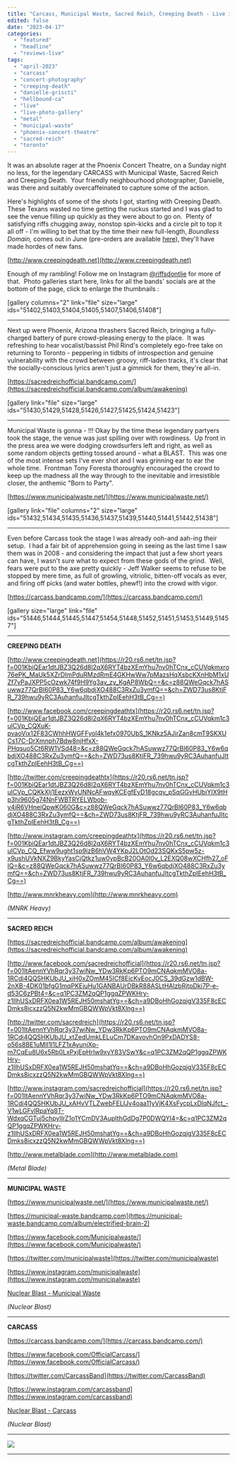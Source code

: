 ```yaml
---
title: "Carcass, Municipal Waste, Sacred Reich, Creeping Death - Live in Toronto - April 2023"
edited: false
date: "2023-04-17"
categories:
  - "featured"
  - "headline"
  - "reviews-live"
tags:
  - "april-2023"
  - "carcass"
  - "concert-photography"
  - "creeping-death"
  - "danielle-griscti"
  - "hellbound-ca"
  - "live"
  - "live-photo-gallery"
  - "metal"
  - "municipal-waste"
  - "phoenix-concert-theatre"
  - "sacred-reich"
  - "toronto"
---
```


It was an absolute rager at the Phoenix Concert Theatre, on a Sunday night no less, for the legendary CARCASS with Municipal Waste, Sacred Reich and Creeping Death.  Your friendly neighbourhood photographer, Danielle, was there and suitably overcaffeinated to capture some of the action.

Here's highlights of some of the shots I got, starting with Creeping Death.  These Texans wasted no time getting the ruckus started and I was glad to see the venue filling up quickly as they were about to go on.  Plenty of satisfying riffs chugging away, nonstop spin-kicks and a circle pit to top it all off - I'm willing to bet that by the time their new full-length, _Boundless Domain,_ comes out in June (pre-orders are available [here](https://creepingdeath.ffm.to/boundlessdomain)), they'll have made hordes of new fans.

[http://www.creepingdeath.net](http://www.creepingdeath.net)

Enough of my rambling! Follow me on Instagram [@riffsdontlie](https://www.instagram.com/riffsdontlie/) for more of that.  Photo galleries start here, links for all the bands' socials are at the bottom of the page, click to enlarge the thumbnails :

\[gallery columns="2" link="file" size="large" ids="51402,51403,51404,51405,51407,51406,51408"\]

* * *

Next up were Phoenix, Arizona thrashers Sacred Reich, bringing a fully-charged battery of pure crowd-pleasing energy to the place.  It was refreshing to hear vocalist/bassist Phil Rind's completely ego-free take on returning to Toronto - peppering in tidbits of introspection and genuine vulnerability with the crowd between groovy, riff-laden tracks, it's clear that the socially-conscious lyrics aren't just a gimmick for them, they're all-in.

[https://sacredreichofficial.bandcamp.com/](https://sacredreichofficial.bandcamp.com/album/awakening)

\[gallery link="file" size="large" ids="51430,51429,51428,51426,51427,51425,51424,51423"\]

* * *

Municipal Waste is gonna - !!! Okay by the time these legendary partyers took the stage, the venue was just spilling over with rowdiness.  Up front in the press area we were dodging crowdsurfers left and right, as well as some random objects getting tossed around - what a BLAST.  This was one of the most intense sets I've ever shot and I was grinning ear to ear the whole time.  Frontman Tony Foresta thoroughly encouraged the crowd to keep up the madness all the way through to the inevitable and irresistible closer, the anthemic "Born to Party".

[https://www.municipalwaste.net/](https://www.municipalwaste.net/)

\[gallery link="file" columns="2" size="large" ids="51432,51434,51435,51436,51437,51439,51440,51441,51442,51438"\]

* * *

Even before Carcass took the stage I was already ooh-and aah-ing their setup.  I had a fair bit of apprehension going in seeing as the last time I saw them was in 2008 - and considering the impact that just a few short years can have, I wasn't sure what to expect from these gods of the grind.  Well, fears were put to the axe pretty quickly - Jeff Walker seems to refuse to be stopped by mere time, as full of growling, vitriolic, bitten-off vocals as ever, and firing off picks (and water bottles, phewf!) into the crowd with vigor.

[https://carcass.bandcamp.com/](https://carcass.bandcamp.com/)

\[gallery size="large" link="file" ids="51446,51444,51445,51447,51454,51448,51452,51451,51453,51449,51457"\]

* * *

**CREEPING DEATH**

[http://www.creepingdeath.net](https://r20.rs6.net/tn.jsp?f=001KbiQEar1dtJBZ3Q26d8l2qX6RYT4bzXEmYhu7nv0hTCnx_cCUVqkmxro76ePK_MaUk5XZrDImPduRMzdRmE4GKHwWw7pMazsHqXsbcKXnHbM1xUZf7vPaJXPP5cOzwk74f9H9Yg3av_zy_KgAP8WbQ==&c=z88QWeGqck7hASuwwz77QrBI60P83_Y6w6qbdjXO488C3RxZu3ymfQ==&ch=ZWD73us8KtjFR_739hwu9yRC3AuhanfuJItcgTkthZpIEehH3tB_Cg==)

[http://www.facebook.com/creepingdeathtx](https://r20.rs6.net/tn.jsp?f=001KbiQEar1dtJBZ3Q26d8l2qX6RYT4bzXEmYhu7nv0hTCnx_cCUVqkm1c3ulCVp_CQXuK-pvaoVix12F83CWhhHWGFFyol4k1efx0970UbS_1KNkz5AJirZan8cmT9SKXUCs17C-DrXmnph7Bdw8njHfxX-PHqsuo5Ct6RW1VSd48=&c=z88QWeGqck7hASuwwz77QrBI60P83_Y6w6qbdjXO488C3RxZu3ymfQ==&ch=ZWD73us8KtjFR_739hwu9yRC3AuhanfuJItcgTkthZpIEehH3tB_Cg==)

[http://twitter.com/creepingdeathtx](https://r20.rs6.net/tn.jsp?f=001KbiQEar1dtJBZ3Q26d8l2qX6RYT4bzXEmYhu7nv0hTCnx_cCUVqkm1c3ulCVp_CQKkXlj1EezxWyUNNcAFwqyKCEgfEyD18gcqy_pSqGGvHUbiYIX9tHp3hi9605g74NnFWBTRYELWbob-y4iR6VHneiQpwK060G&c=z88QWeGqck7hASuwwz77QrBI60P83_Y6w6qbdjXO488C3RxZu3ymfQ==&ch=ZWD73us8KtjFR_739hwu9yRC3AuhanfuJItcgTkthZpIEehH3tB_Cg==)

[http://www.instagram.com/creepingdeathtx](https://r20.rs6.net/tn.jsp?f=001KbiQEar1dtJBZ3Q26d8l2qX6RYT4bzXEmYhu7nv0hTCnx_cCUVqkm1c3ulCVp_CQ_Efww9ught1sp9izB6hVW4YKpJ2LOtOd23SQKxS5pw5z-x9ushUVkNXZ9BkyYasCjQtkz1uw0ypBcB20OA0l0v_L2EXQ08wXCHfh27_oFIQ=&c=z88QWeGqck7hASuwwz77QrBI60P83_Y6w6qbdjXO488C3RxZu3ymfQ==&ch=ZWD73us8KtjFR_739hwu9yRC3AuhanfuJItcgTkthZpIEehH3tB_Cg==)

[http://www.mnrkheavy.com](http://www.mnrkheavy.com)

_(MNRK Heavy)_

* * *

**SACRED REICH**

[https://sacredreichofficial.bandcamp.com/album/awakening](https://sacredreichofficial.bandcamp.com/album/awakening)

[http://www.facebook.com/sacredreichofficial](https://r20.rs6.net/tn.jsp?f=001ItAennYVhRqr3y37wiNw_YDw3RkKp6PTO9mCNAqkmMVO8a-1RCdi4QQSHKUbJU_xiH0xZOmM45ICf8EjcKvEocJ0CS_39dGzw1dBW-2nXB-4DK01bfgG1mqPKEjuHu1GANBAUrDBkR88ASLtHAlzbRjtpDki7P-e-d53C6zPBt4=&c=q1PC3ZM2qQP1ggqZPWKHry-z1IlhUSxDRFX0ea1W5REJH50mshatYg==&ch=a9DBoHhGozqjgV335F8cECDmks8icxzzQ5N2kwMmGBQWWpVkt8Xlng==)

[http://twitter.com/sacredreich](https://r20.rs6.net/tn.jsp?f=001ItAennYVhRqr3y37wiNw_YDw3RkKp6PTO9mCNAqkmMVO8a-1RCdi4QQSHKUbJU_xtZedUmkLELuCm7DKavovhOn9PxDADYS8-o56s8BE1uMII1l1LFZ1xAyunjXp-m7CqEu8U6x5Rb0LxPxjEpHrIw9xyY83VSwY&c=q1PC3ZM2qQP1ggqZPWKHry-z1IlhUSxDRFX0ea1W5REJH50mshatYg==&ch=a9DBoHhGozqjgV335F8cECDmks8icxzzQ5N2kwMmGBQWWpVkt8Xlng==)

[http://www.instagram.com/sacredreichofficial](https://r20.rs6.net/tn.jsp?f=001ItAennYVhRqr3y37wiNw_YDw3RkKp6PTO9mCNAqkmMVO8a-1RCdi4QQSHKUbJU_xAHvVTLZwebFELIJv4oaa11yVjK4XsFycpLxDlqNJfct_-V1wLGFvlRpaYq8T-WdxqCGTuj5chpylIrZ1o1YCmDV3AupIthGdDg7P0DWQYI4=&c=q1PC3ZM2qQP1ggqZPWKHry-z1IlhUSxDRFX0ea1W5REJH50mshatYg==&ch=a9DBoHhGozqjgV335F8cECDmks8icxzzQ5N2kwMmGBQWWpVkt8Xlng==)

[http://www.metalblade.com](http://www.metalblade.com)

_(Metal Blade)_

* * *

**MUNICIPAL WASTE**

[https://www.municipalwaste.net/](https://www.municipalwaste.net/)

[https://municipal-waste.bandcamp.com](https://municipal-waste.bandcamp.com/album/electrified-brain-2)

[https://www.facebook.com/Municipalwaste/](https://www.facebook.com/Municipalwaste/)

[https://twitter.com/municipalwaste](https://twitter.com/municipalwaste)

[https://www.instagram.com/municipalwaste](https://www.instagram.com/municipalwaste)

[Nuclear Blast - Municipal Waste](https://www.nuclearblast.com/eu/band/municipal-waste)

_(Nuclear Blast)_

* * *

**CARCASS**

[https://carcass.bandcamp.com/](https://carcass.bandcamp.com/)

[https://www.facebook.com/OfficialCarcass/](https://www.facebook.com/OfficialCarcass/)

[https://twitter.com/CarcassBand](https://twitter.com/CarcassBand)

[https://www.instagram.com/carcassband](https://www.instagram.com/carcassband)

[Nuclear Blast - Carcass](https://www.nuclearblast.com/eu/catalogsearch/result/?q=carcass&artist=carcass&sb=1)

_(Nuclear Blast)_

* * *

[![](https://hellbound.ca/wp-content/uploads/2023/04/carcass2023-819x1024.jpg)](https://hellbound.ca/wp-content/uploads/2023/04/carcass2023.jpg)

* * *

